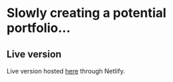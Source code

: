 # Slowly creating a potential portfolio...

## Live version
Live version hosted [here](https://frans-gustavson-passe-animating-svgs.netlify.app/) through Netlify.
